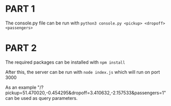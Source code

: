 # PART 1

The console.py file can be run with `python3 console.py <pickup> <dropoff> <passengers>`

# PART 2

The required packages can be installed with `npm install`

After this, the server can be run with `node index.js` which will run on port 3000

As an example "/?pickup=51.470020,-0.454295&dropoff=3.410632,-2.157533&passengers=1" can be used as query parameters.
